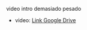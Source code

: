 video intro demasiado pesado
- video: [Link Google Drive](https://drive.google.com/file/d/1pNVc2-jhfqNP_ovHE_F8DClQfZsf4PjQ/view?usp=sharing)
